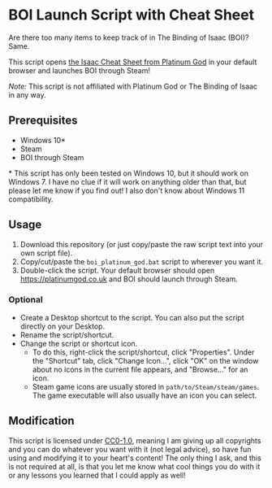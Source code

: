 # BOI Launch Script with Cheat Sheet

Are there too many items to keep track of in The Binding of Isaac (BOI)? Same.

This script opens 
[the Isaac Cheat Sheet from Platinum God](https://platinumgod.co.uk/) 
in your default browser and launches BOI through Steam!

*Note:* This script is not affiliated with Platinum God or The Binding of Isaac in any way.

## Prerequisites

- Windows 10\*
- Steam
- BOI through Steam

\* This script has only been tested on Windows 10, but it should work on 
Windows 7. I have no clue if it will work on anything older than that, but 
please let me know if you find out! I also don't know about Windows 11
compatibility.

## Usage

1. Download this repository (or just copy/paste the raw script text into your
  own script file).
3. Copy/cut/paste the `boi_platinum_god.bat` script to wherever you want it.
4. Double-click the script. Your default browser should open 
  https://platinumgod.co.uk and BOI should launch through Steam.
  
### Optional

- Create a Desktop shortcut to the script. You can also put the 
  script directly on your Desktop.
- Rename the script/shortcut.
- Change the script or shortcut icon. 
    - To do this, right-click the script/shortcut, click "Properties". Under
      the "Shortcut" tab, click "Change Icon...", click "OK" on the window 
      about no icons in the current file appears, and "Browse..." for an icon.
    - Steam game icons are usually stored in `path/to/Steam/steam/games`. The
      game executable will also usually have an icon you can select.

## Modification

This script is licensed under [CC0-1.0](LICENSE), meaning I am giving up all copyrights 
and you can do whatever you want with it (not legal advice), so have fun
using and modifying it to your heart's content! The only thing I ask, and this
is not required at all, is that you let me know what cool things you do with
it or any lessons you learned that I could apply as well!
